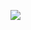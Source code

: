 <img src='http://ec2-54-164-79-64.compute-1.amazonaws.com/tfs/DefaultCollection/_apis/public/build/definitions/dcaa32dc-a02c-4c8f-828b-6b1d5b139559/6/badge'></img>
